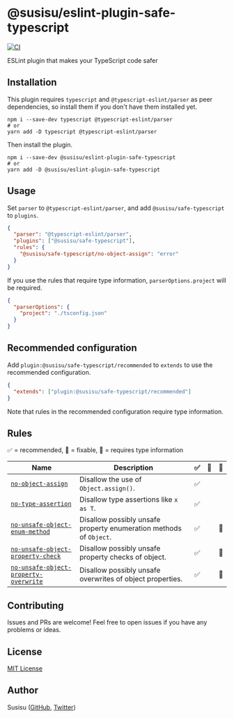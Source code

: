 # @susisu/eslint-plugin-safe-typescript

[![CI](https://github.com/susisu/eslint-plugin-safe-typescript/workflows/CI/badge.svg)](https://github.com/susisu/eslint-plugin-safe-typescript/actions?query=workflow%3ACI)

ESLint plugin that makes your TypeScript code safer

## Installation
This plugin requires `typescript` and `@typescript-eslint/parser` as peer dependencies, so install them if you don't have them installed yet.

``` shell
npm i --save-dev typescript @typescript-eslint/parser
# or
yarn add -D typescript @typescript-eslint/parser
```

Then install the plugin.

``` shell
npm i --save-dev @susisu/eslint-plugin-safe-typescript
# or
yarn add -D @susisu/eslint-plugin-safe-typescript
```

## Usage
Set `parser` to `@typescript-eslint/parser`, and add `@susisu/safe-typescript` to `plugins`.

``` json
{
  "parser": "@typescript-eslint/parser",
  "plugins": ["@susisu/safe-typescript"],
  "rules": {
    "@susisu/safe-typescript/no-object-assign": "error"
  }
}
```

If you use the rules that require type information, `parserOptions.project` will be required.

``` json
{
  "parserOptions": {
    "project": "./tsconfig.json"
  }
}
```

## Recommended configuration
Add `plugin:@susisu/safe-typescript/recommended` to `extends` to use the recommended configuration.

``` json
{
  "extends": ["plugin:@susisu/safe-typescript/recommended"]
}
```

Note that rules in the recommended configuration require type information.

## Rules
✅ = recommended, 🔧 = fixable, 💭 = requires type information

| Name | Description | ✅ | 🔧 | 💭 |
| --- | --- | --- | --- | --- |
| [`no-object-assign`](https://github.com/susisu/eslint-plugin-safe-typescript/blob/main/src/rules/no-object-assign/README.md) | Disallow the use of `Object.assign()`. | ✅ | | |
| [`no-type-assertion`](https://github.com/susisu/eslint-plugin-safe-typescript/blob/main/src/rules/no-type-assertion/README.md) | Disallow type assertions like `x as T`. | ✅ | | |
| [`no-unsafe-object-enum-method`](https://github.com/susisu/eslint-plugin-safe-typescript/blob/main/src/rules/no-unsafe-object-enum-method/README.md) | Disallow possibly unsafe property enumeration methods of `Object`. | ✅ | | 💭 |
| [`no-unsafe-object-property-check`](https://github.com/susisu/eslint-plugin-safe-typescript/blob/main/src/rules/no-unsafe-object-property-check/README.md) | Disallow possibly unsafe property checks of object. | ✅ | | 💭 |
| [`no-unsafe-object-property-overwrite`](https://github.com/susisu/eslint-plugin-safe-typescript/blob/main/src/rules/no-unsafe-object-property-overwrite/README.md) | Disallow possibly unsafe overwrites of object properties. | ✅ | | 💭 |

## Contributing
Issues and PRs are welcome!
Feel free to open issues if you have any problems or ideas.

## License

[MIT License](http://opensource.org/licenses/mit-license.php)

## Author

Susisu ([GitHub](https://github.com/susisu), [Twitter](https://twitter.com/susisu2413))
